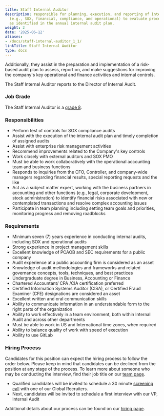```yaml
---
title: Staff Internal Auditor
description: responsible for planning, execution, and reporting of internal audits
  (e.g., SOX, financial, compliance, and operational) to evaluate processes and controls
  as identified in the annual internal audit plan.
weight: 2
date: '2025-06-12'
aliases:
- /docs/staff-internal-auditor_1_1/
linkTitle: Staff Internal Auditor
type: docs
---
```


Additionally, they assist in the preparation and implementation of a risk-based audit plan to assess, report on, and make suggestions for improving the company's key operational and finance activities and internal controls.

The Staff Internal Auditor reports to the Director of Internal Audit.

### Job Grade

The Staff Internal Auditor is a [grade 8](/handbook/total-rewards/compensation/compensation-calculator/#gitlab-job-grades).

### Responsibilities

- Perform test of controls for SOX compliance audits
- Assist with the execution of the internal audit plan and timely completion of assigned audits
- Assist with enterprise risk management activities
- Recommend improvements related to the Company's key controls
- Work closely with external auditors and SOX PMO
- Must be able to work collaboratively with the operational accounting team and business functions
- Responds to inquiries from the CFO, Controller, and company-wide managers regarding financial results, special reporting requests and the like
- Act as a subject matter expert, working with the business partners in accounting and other functions (e.g., legal, corporate development, stock administration) to identify financial risks associated with new or contemplated transactions and resolve complex accounting issues
- Participate in team planning including setting team goals and priorities, monitoring progress and removing roadblocks

### Requirements

- Minimum seven (7) years experience in conducting internal audits, including SOX and operational audits
- Strong experience in project management skills
- Excellent knowledge of PCAOB and SEC requirements for a public company
- Audit experience at a public accounting firm is considered as an asset
- Knowledge of audit methodologies and frameworks and related governance concepts, tools, techniques, and best practices
- Undergraduate degree in Business, Accounting or Finance
- Chartered Accountant/ CPA /CIA certification preferred
- Certified Information Systems Auditor (CISA), or Certified Fraud Examiner (CFE) designations are considered an asset
- Excellent written and oral communication skills
- Ability to communicate information in an understandable form to the right parts of the organization
- Ability to work effectively in a team environment, both within Internal Audit and across other departments
- Must be able to work in US and International time zones, when required
- Ability to balance quality of work with speed of execution
- Ability to use GitLab

### Hiring Process

Candidates for this position can expect the hiring process to follow the order below. Please keep in mind that candidates can be declined from the position at any stage of the process. To learn more about someone who may be conducting the interview, find their job title on our [team page](/handbook/company/team/).

- Qualified candidates will be invited to schedule a 30 minute [screening call](/handbook/hiring/interviewing/) with one of our Global Recruiters.
- Next, candidates will be invited to schedule a first interview with our VP, Internal Audit

Additional details about our process can be found on our [hiring page](/handbook/hiring/).
